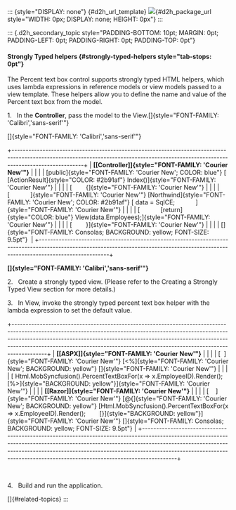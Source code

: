 ::: {style="DISPLAY: none"}
[](ms-xhelp:///?Id=d2h_url_template){#d2h_url_template} ![](!package_url!){#d2h_package_url style="WIDTH: 0px; DISPLAY: none; HEIGHT: 0px"}
:::

::: {.d2h_secondary_topic style="PADDING-BOTTOM: 10pt; MARGIN: 0pt; PADDING-LEFT: 0pt; PADDING-RIGHT: 0pt; PADDING-TOP: 0pt"}
#### Strongly Typed helpers {#strongly-typed-helpers style="tab-stops: 0pt"}

The Percent text box control supports strongly typed HTML helpers, which uses lambda expressions in reference models or view models passed to a view template. These helpers allow you to define the name and value of the Percent text box from the model.

1.   In the **Controller**, pass the model to the View.[]{style="FONT-FAMILY: 'Calibri','sans-serif'"}

[]{style="FONT-FAMILY: 'Calibri','sans-serif'"} 

+-------------------------------------------------------------------------------------------------------------------------------------------------------------------------------------+
| **[\[Controller\]]{style="FONT-FAMILY: 'Courier New'"}**                                                                                                                            |
|                                                                                                                                                                                     |
| [public]{style="FONT-FAMILY: 'Courier New'; COLOR: blue"} [ [ActionResult]{style="COLOR: #2b91af"} Index()]{style="FONT-FAMILY: 'Courier New'"}                                     |
|                                                                                                                                                                                     |
| [        {]{style="FONT-FAMILY: 'Courier New'"}                                                                                                                                     |
|                                                                                                                                                                                     |
| [            ]{style="FONT-FAMILY: 'Courier New'"} [Northwind]{style="FONT-FAMILY: 'Courier New'; COLOR: #2b91af"} [ data = SqlCE;            ]{style="FONT-FAMILY: 'Courier New'"} |
|                                                                                                                                                                                     |
| [            [return]{style="COLOR: blue"} View(data.Employees);]{style="FONT-FAMILY: 'Courier New'"}                                                                               |
|                                                                                                                                                                                     |
| [        }]{style="FONT-FAMILY: 'Courier New'"}                                                                                                                                     |
|                                                                                                                                                                                     |
| []{style="FONT-FAMILY: Consolas; BACKGROUND: yellow; FONT-SIZE: 9.5pt"}                                                                                                             |
+-------------------------------------------------------------------------------------------------------------------------------------------------------------------------------------+

**[]{style="FONT-FAMILY: 'Calibri','sans-serif'"}**  

2.   Create a strongly typed view. (Please refer to the Creating a Strongly Typed View section for more details.)

3.   In View, invoke the strongly typed percent text box helper with the lambda expression to set the default value.

+------------------------------------------------------------------------------------------------------------------------------------------------------------------------------------------------------------------------------------------------------------------------------------------------------------------------------------+
| **[\[ASPX\]]{style="FONT-FAMILY: 'Courier New'"}**                                                                                                                                                                                                                                                                                 |
|                                                                                                                                                                                                                                                                                                                                    |
| [  ]{style="FONT-FAMILY: 'Courier New'"} [\<%]{style="FONT-FAMILY: 'Courier New'; BACKGROUND: yellow"} []{style="FONT-FAMILY: 'Courier New'"}                                                                                                                                                                                      |
|                                                                                                                                                                                                                                                                                                                                    |
| [ Html.MobSyncfusion().PercentTextBoxFor(x =\> x.EmployeeID).Render(); [%\>]{style="BACKGROUND: yellow"}]{style="FONT-FAMILY: 'Courier New'"}                                                                                                                                                                                      |
|                                                                                                                                                                                                                                                                                                                                    |
| **[\[Razor\]]{style="FONT-FAMILY: 'Courier New'"}**                                                                                                                                                                                                                                                                                |
|                                                                                                                                                                                                                                                                                                                                    |
| [    ]{style="FONT-FAMILY: 'Courier New'"} [\@{]{style="FONT-FAMILY: 'Courier New'; BACKGROUND: yellow"} [Html.MobSyncfusion().PercentTextBoxFor(x =\> x.EmployeeID).Render();        [}]{style="BACKGROUND: yellow"}]{style="FONT-FAMILY: 'Courier New'"} []{style="FONT-FAMILY: Consolas; BACKGROUND: yellow; FONT-SIZE: 9.5pt"} |
+------------------------------------------------------------------------------------------------------------------------------------------------------------------------------------------------------------------------------------------------------------------------------------------------------------------------------------+

 

4.   Build and run the application.

[]{#related-topics}
:::
